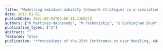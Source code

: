 ```yaml
---
title: "Modelling embodied mobility teamwork strategies in a simulation-based healthcare classroom"
date: 2017-01-01
publishDate: 2021-08-03T04:08:11.136027Z
authors: ["R Martinez-Maldonado", "M Pechenizkiy", "S Buckingham Shum", "T Power", " ..."]
publication_types: ["2"]
abstract: ""
featured: false
publication: "*Proceedings of the 25th Conference on User Modeling, Adaptation and …*"
---
```


